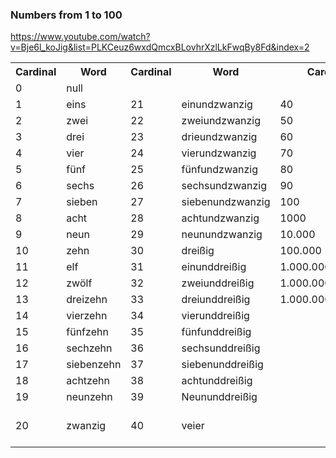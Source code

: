 ### Numbers from 1 to 100 
https://www.youtube.com/watch?v=Bje6l_koJig&list=PLKCeuz6wxdQmcxBLovhrXzlLkFwqBy8Fd&index=2

<table>
<tr>
    <th>
        Cardinal  
    </th>
    <th>
        Word  
    </th>
    <th>
        Cardinal  
    </th>
    <th>
        Word  
    </th>
    <th>
        Cardinal  
    </th>
    <th>
        Word  
    </th>
    <th>
        Ordinal  
    </th>
    <th>
        Word  
    </th>
</tr>
<tr>
    <td>
        0  
    </td>
    <td>
        null  
    </td>

</tr>
<tr>
    <td>
        1  
    </td>
    <td>
        eins  
    </td>
    <td>
        21  
    </td>
    <td>
        einundzwanzig  
    </td>
    <td>
        40  
    </td>
    <td>
        vierzig  
    </td>
    <td>
        1  
    </td>
    <td>
        erste  
    </td>
</tr>
<tr>
    <td>
        2  
    </td>
    <td>
        zwei  
    </td>
    <td>
        22  
    </td>
    <td>
        zweiundzwanzig  
    </td>
    <td>
        50  
    </td>
    <td>
        fünfzig  
    </td>
    <td>
        2  
    </td>
    <td>
        zweite  
    </td>
</tr>
<tr>
    <td>
        3  
    </td>
    <td>
        drei  
    </td>
    <td>
        23  
    </td>
    <td>
        drieundzwanzig  
    </td>
    <td>
        60  
    </td>
    <td>
        sechzig  
    </td>
    <td>
        3  
    </td>
    <td>
        dritte  
    </td>
</tr>
<tr>
    <td>
        4  
    </td>
    <td>
        vier  
    </td>
    <td>
        24  
    </td>
    <td>
        vierundzwanzig  
    </td>
    <td>
        70  
    </td>
    <td>
        siebenzig  
    </td>
    <td>
        4  
    </td>
    <td>
        vierte  
    </td>
</tr>
<tr>
    <td>
        5  
    </td>
    <td>
        fünf  
    </td>
    <td>
        25  
    </td>
    <td>
        fünfundzwanzig  
    </td>
    <td>
        80  
    </td>
    <td>
        achtzig  
    </td>
    <td>
        5  
    </td>
    <td>
        fünfte  
    </td>
</tr>
<tr>
    <td>
        6  
    </td>
    <td>
        sechs  
    </td>
    <td>
        26  
    </td>
    <td>
        sechsundzwanzig  
    </td>
    <td>
        90  
    </td>
    <td>
        neunzig  
    </td>
    <td>
        6  
    </td>
    <td>
        sechte  
    </td>
</tr>
<tr>
    <td>
        7  
    </td>
    <td>
        sieben  
    </td>
    <td>
        27  
    </td>
    <td>
        siebenundzwanzig  
    </td>
    <td>
    100  
    </td>
    <td>
        hundert  
    </td>
    <td>
        7  
    </td>
    <td>
        siebte  
    </td>
</tr>
<tr>
    <td>
        8  
    </td>
    <td>
        acht 
    </td>
    <td>
        28  
    </td>
    <td>
        achtundzwanzig  
    </td>
    <td>
        1000  
    </td>
    <td>
        tausend   
    </td>
    <td>
        8  
    </td>
    <td>
        achte 
    </td>
</tr>
<tr>
    <td>
        9  
    </td>
    <td>
        neun  
    </td>
    <td>
        29  
    </td>
    <td>
        neunundzwanzig  
    </td>
    <td>
        10.000  
    </td>
    <td>
        zehntausend   
    </td>
    <td>
        9  
    </td>
    <td>
        neunte  
    </td>
</tr>
<tr>
    <td>
        10  
    </td>
    <td>
        zehn  
    </td>
    <td>
        30  
    </td>
    <td>
        dreißig  
    </td>
    <td>
        100.000  
    </td>
    <td>
        hunderttausend   
    </td>
    <td>
        10  
    </td>
    <td>
        zehnte  
    </td>
</tr>
<tr>
    <td>
        11  
    </td>
    <td>
        elf  
    </td>
    <td>
        31  
    </td>
    <td>
        einunddreißig  
    </td>
    <td>
        1.000.000  
    </td>
    <td>
        eine Million   
    </td>
    <td>
        11  
    </td>
    <td>
        elfte 
    </td>
</tr>
<tr>
    <td>
        12  
    </td>
    <td>
        zwölf  
    </td>
    <td>
        32  
    </td>
    <td>
        zweiunddreißig
    </td>
    <td>
        1.000.000.000  
    </td>
    <td>
        eine Milliarde
    </td>
    <td>
        12  
    </td>
    <td>
        zwölfte 
    </td>
</tr>
<tr>
    <td>
        13  
    </td>
    <td>
        dreizehn  
    </td>
    <td>
        33  
    </td>
    <td>
        dreiunddreißig 
    </td>
    <td>
        1.000.000.000.000 
    </td>
    <td>
        eine Billion
    </td>
    <td>
        13  
    </td>
    <td>
        dreizehnte  
    </td>
</tr>
<tr>
    <td>
        14  
    </td>
    <td>
        vierzehn  
    </td>
    <td>
        34  
    </td>
    <td>
        vierunddreißig
    </td>
    <td>
    </td>
    <td>  
    </td>
    <td>
        14  
    </td>
    <td>
        vierzehnte  
    </td>
</tr>
<tr>
    <td>
        15  
    </td>
    <td>
        fünfzehn  
    </td>
    <td>
        35  
    </td>
    <td>
        fünfunddreißig 
        </td>
</tr>
<tr>
    <td>
        16  
    </td>
    <td>
        sechzehn  
    </td>
    <td>
        36  
    </td>
    <td>
        sechsunddreißig 
        </td>
            <td>  
    </td>
    <td>
    </td>
    <td>
        16  
    </td>
    <td>
        sechzehnte
    </td>
</tr>
<tr>
    <td>
        17  
    </td>
    <td>
        siebenzehn  
    </td>
    <td>
        37  
    </td>
    <td>
        siebenunddreißig
        </td>
            <td>  
    </td>
    <td>
    </td>
    <td>
        17  
    </td>
    <td>
        siebzehnte
    </td> 
</tr>

<tr>
    <td>
        18  
    </td>
    <td>
        achtzehn  
    </td>
    <td>
        38  
    </td>
    <td>
        achtunddreißig 
    </td>
        <td>  
    </td>
    <td>
    </td>
    <td>
        18  
    </td>
    <td>
        achtzehnte
    </td>
</tr>
<tr>
    <td>
        19  
    </td>
    <td>
        neunzehn
    </td>
    <td>
        39  
    </td>
    <td>
        Neununddreißig 
    </td>
     <td>  
    </td>
    <td>
    </td>
    <td>
        19  
    </td>
    <td>
        neunzehnte
    </td>
</tr>

<tr>
    <td>
        20  
    </td>
    <td>
        zwanzig  
    </td>
    <td>
        40  
    </td>
    <td>
        veier
    </td>
    <td>
    </td>
    <td>  
    </td>
     <td>
        20  
    </td>
    <td>
    zwanzigste (-ste from here on)=
    </td>

</tr>
<table>